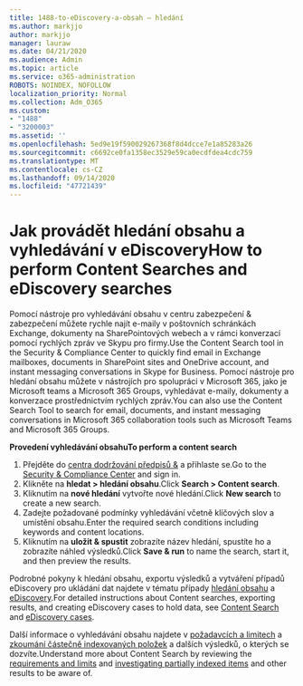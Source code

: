 ```yaml
---
title: 1488-to-eDiscovery-a-obsah – hledání
ms.author: markjjo
author: markjjo
manager: lauraw
ms.date: 04/21/2020
ms.audience: Admin
ms.topic: article
ms.service: o365-administration
ROBOTS: NOINDEX, NOFOLLOW
localization_priority: Normal
ms.collection: Adm_O365
ms.custom:
- "1488"
- "3200003"
ms.assetid: ''
ms.openlocfilehash: 5ed9e19f590029267368f8d4dcce7e1a85283a26
ms.sourcegitcommit: c6692ce0fa1358ec3529e59ca0ecdfdea4cdc759
ms.translationtype: MT
ms.contentlocale: cs-CZ
ms.lasthandoff: 09/14/2020
ms.locfileid: "47721439"
---
```

# <a name="how-to-perform-content-searches-and-ediscovery-searches"></a><span data-ttu-id="b10be-102">Jak provádět hledání obsahu a vyhledávání v eDiscovery</span><span class="sxs-lookup"><span data-stu-id="b10be-102">How to perform Content Searches and eDiscovery searches</span></span>

<span data-ttu-id="b10be-103">Pomocí nástroje pro vyhledávání obsahu v centru zabezpečení & zabezpečení můžete rychle najít e-maily v poštovních schránkách Exchange, dokumenty na SharePointových webech a v rámci konverzací pomocí rychlých zpráv ve Skypu pro firmy.</span><span class="sxs-lookup"><span data-stu-id="b10be-103">Use the Content Search tool in the Security & Compliance Center to quickly find email in Exchange mailboxes, documents in SharePoint sites and OneDrive account, and instant messaging conversations in Skype for Business.</span></span> <span data-ttu-id="b10be-104">Pomocí nástroje pro hledání obsahu můžete v nástrojích pro spolupráci v Microsoft 365, jako je Microsoft teams a Microsoft 365 Groups, vyhledávat e-maily, dokumenty a konverzace prostřednictvím rychlých zpráv.</span><span class="sxs-lookup"><span data-stu-id="b10be-104">You can also use the Content Search Tool to search for email, documents, and instant messaging conversations in Microsoft 365 collaboration tools such as Microsoft Teams and Microsoft 365 Groups.</span></span>

<span data-ttu-id="b10be-105">**Provedení vyhledávání obsahu**</span><span class="sxs-lookup"><span data-stu-id="b10be-105">**To perform a content search**</span></span>

1. <span data-ttu-id="b10be-106">Přejděte do [centra dodržování předpisů &](https://protection.office.com) a přihlaste se.</span><span class="sxs-lookup"><span data-stu-id="b10be-106">Go to the [Security & Compliance Center](https://protection.office.com) and sign in.</span></span>
2. <span data-ttu-id="b10be-107">Klikněte na **hledat > hledání obsahu**.</span><span class="sxs-lookup"><span data-stu-id="b10be-107">Click **Search > Content search**.</span></span>
3. <span data-ttu-id="b10be-108">Kliknutím na **nové hledání** vytvořte nové hledání.</span><span class="sxs-lookup"><span data-stu-id="b10be-108">Click **New search** to create a new search.</span></span>
4. <span data-ttu-id="b10be-109">Zadejte požadované podmínky vyhledávání včetně klíčových slov a umístění obsahu.</span><span class="sxs-lookup"><span data-stu-id="b10be-109">Enter the required search conditions including keywords and content locations.</span></span>  
5. <span data-ttu-id="b10be-110">Kliknutím na **uložit & spustit** zobrazíte název hledání, spustíte ho a zobrazíte náhled výsledků.</span><span class="sxs-lookup"><span data-stu-id="b10be-110">Click **Save & run** to name the search, start it, and then preview the results.</span></span>

<span data-ttu-id="b10be-111">Podrobné pokyny k hledání obsahu, exportu výsledků a vytváření případů eDiscovery pro ukládání dat najdete v tématu případy [hledání obsahu](https://docs.microsoft.com/microsoft-365/compliance/content-search) a [eDiscovery](https://docs.microsoft.com/microsoft-365/compliance/ediscovery-cases).</span><span class="sxs-lookup"><span data-stu-id="b10be-111">For detailed instructions about Content searches, exporting results, and creating eDiscovery cases to hold data, see [Content Search](https://docs.microsoft.com/microsoft-365/compliance/content-search) and [eDiscovery cases](https://docs.microsoft.com/microsoft-365/compliance/ediscovery-cases).</span></span>

<span data-ttu-id="b10be-112">Další informace o vyhledávání obsahu najdete v [požadavcích a limitech](https://docs.microsoft.com/microsoft-365/compliance/limits-for-content-search) a  [zkoumání částečně indexovaných položek](https://docs.microsoft.com/microsoft-365/compliance/investigating-partially-indexed-items-in-ediscovery) a dalších výsledků, o kterých se dozvíte.</span><span class="sxs-lookup"><span data-stu-id="b10be-112">Understand more about Content Search by reviewing the [requirements and limits](https://docs.microsoft.com/microsoft-365/compliance/limits-for-content-search) and  [investigating partially indexed items](https://docs.microsoft.com/microsoft-365/compliance/investigating-partially-indexed-items-in-ediscovery) and other results to be aware of.</span></span>